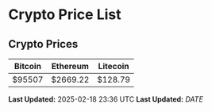 # Crypto Price List

## Crypto Prices
| Bitcoin | Ethereum | Litecoin |
| ------- | -------- | -------- |
| $95507 | $2669.22 | $128.79 |
**Last Updated:** 2025-02-18 23:36 UTC
**Last Updated:** $DATE$
